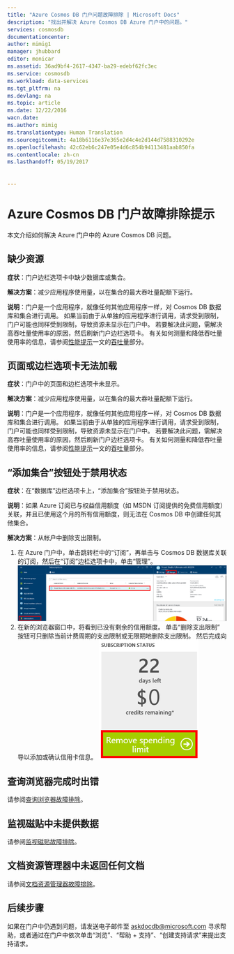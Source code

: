```yaml
---
title: "Azure Cosmos DB 门户问题故障排除 | Microsoft Docs"
description: "找出并解决 Azure Cosmos DB Azure 门户中的问题。"
services: cosmosdb
documentationcenter: 
author: mimig1
manager: jhubbard
editor: monicar
ms.assetid: 36ad9bf4-2617-4347-ba29-edebf62fc3ec
ms.service: cosmosdb
ms.workload: data-services
ms.tgt_pltfrm: na
ms.devlang: na
ms.topic: article
ms.date: 12/22/2016
wacn.date: 
ms.author: mimig
ms.translationtype: Human Translation
ms.sourcegitcommit: 4a18b6116e37e365e2d4c4e2d144d7588310292e
ms.openlocfilehash: 42c62eb6c247e05e4d6c854b94113481aab850fa
ms.contentlocale: zh-cn
ms.lasthandoff: 05/19/2017


---
```

# <a name="azure-cosmos-db-portal-troubleshooting-tips"></a>Azure Cosmos DB 门户故障排除提示
本文介绍如何解决 Azure 门户中的 Azure Cosmos DB 问题。 

## <a name="resources-are-missing"></a>缺少资源
**症状**：门户边栏选项卡中缺少数据库或集合。

**解决方案**：减少应用程序使用量，以在集合的最大吞吐量配额下运行。 

**说明**：门户是一个应用程序，就像任何其他应用程序一样，对 Cosmos DB 数据库和集合进行调用。 如果当前由于从单独的应用程序进行调用，请求受到限制，门户可能也同样受到限制，导致资源未显示在门户中。 若要解决此问题，需解决高吞吐量使用率的原因，然后刷新门户边栏选项卡。 有关如何测量和降低吞吐量使用率的信息，请参阅[性能提示](documentdb-performance-tips.md)一文的[吞吐量](documentdb-performance-tips.md#throughput)部分。

## <a name="pages-or-blades-wont-load"></a>页面或边栏选项卡无法加载
**症状**：门户中的页面和边栏选项卡未显示。

**解决方案**：减少应用程序使用量，以在集合的最大吞吐量配额下运行。 

**说明**：门户是一个应用程序，就像任何其他应用程序一样，对 Cosmos DB 数据库和集合进行调用。 如果当前由于从单独的应用程序进行调用，请求受到限制，门户可能也同样受到限制，导致资源未显示在门户中。 若要解决此问题，需解决高吞吐量使用率的原因，然后刷新门户边栏选项卡。 有关如何测量和降低吞吐量使用率的信息，请参阅[性能提示](documentdb-performance-tips.md)一文的[吞吐量](documentdb-performance-tips.md#throughput)部分。

## <a name="add-collection-button-is-disabled"></a>“添加集合”按钮处于禁用状态
**症状**：在“数据库”边栏选项卡上，“添加集合”按钮处于禁用状态。

**说明**：如果 Azure 订阅已与权益信用额度（如 MSDN 订阅提供的免费信用额度）关联，并且已使用这个月的所有信用额度，则无法在 Cosmos DB 中创建任何其他集合。

**解决方案**：从帐户中删除支出限制。

1. 在 Azure 门户中，单击跳转栏中的“订阅”，再单击与 Cosmos DB 数据库关联的订阅，然后在“订阅”边栏选项卡中，单击“管理”。 
    ![Azure Cosmos DB 提供多个妥善定义的（宽松）一致性模型供你选择](./media/documentdb-portal-troubleshooting/documentdb-change-billing.png)
2. 在新的浏览器窗口中，将看到已没有剩余的信用额度。 单击“删除支出限制”  按钮可只删除当前计费周期的支出限制或无限期地删除支出限制。 然后完成向导以添加或确认信用卡信息。 
    ![Azure Cosmos DB 提供多个妥善定义的（宽松）一致性模型供你选择](./media/documentdb-portal-troubleshooting/documentdb-remove-spending-limit.png)

## <a name="query-explorer-completes-with-errors"></a>查询浏览器完成时出错
请参阅[查询浏览器故障排除](documentdb-query-collections-query-explorer.md#troubleshoot)。

## <a name="no-data-available-in-monitoring-tiles"></a>监视磁贴中未提供数据
请参阅[监视磁贴故障排除](documentdb-monitor-accounts.md#troubleshooting)。

## <a name="no-documents-returned-in-document-explorer"></a>文档资源管理器中未返回任何文档
请参阅[文档资源管理器故障排除](documentdb-view-json-document-explorer.md#troubleshoot)。

## <a name="next-steps"></a>后续步骤
如果在门户中仍遇到问题，请发送电子邮件至 [askdocdb@microsoft.com](mailto:askdocdb@microsoft.com) 寻求帮助，或者通过在门户中依次单击“浏览”、“帮助 + 支持”、“创建支持请求”来提出支持请求。



